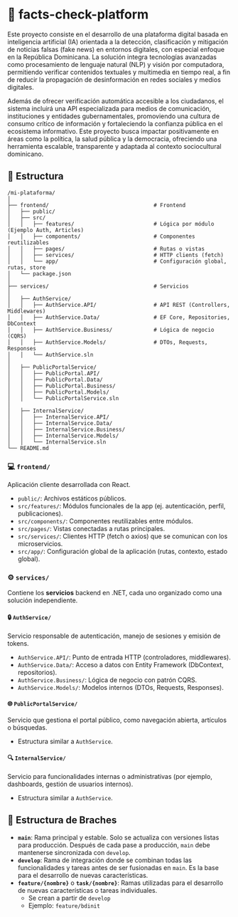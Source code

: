 # 🤖 facts-check-platform
Este proyecto consiste en el desarrollo de una plataforma digital basada en inteligencia artificial (IA) orientada a la detección, clasificación y mitigación de noticias falsas (fake news) en entornos digitales, con especial enfoque en la República Dominicana. La solución integra tecnologías avanzadas como procesamiento de lenguaje natural (NLP) y visión por computadora, permitiendo verificar contenidos textuales y multimedia en tiempo real, a fin de reducir la propagación de desinformación en redes sociales y medios digitales.

Además de ofrecer verificación automática accesible a los ciudadanos, el sistema incluirá una API especializada para medios de comunicación, instituciones y entidades gubernamentales, promoviendo una cultura de consumo crítico de información y fortaleciendo la confianza pública en el ecosistema informativo. Este proyecto busca impactar positivamente en áreas como la política, la salud pública y la democracia, ofreciendo una herramienta escalable, transparente y adaptada al contexto sociocultural dominicano.

## 📂 Estructura 
```
/mi-plataforma/
│
├── frontend/                                 # Frontend
│   ├── public/
│   ├── src/
│   │   ├── features/                         # Lógica por módulo (Ejemplo Auth, Articles)
│   │   ├── components/                       # Componentes reutilizables
│   │   ├── pages/                            # Rutas o vistas
│   │   ├── services/                         # HTTP clients (fetch)
│   │   └── app/                              # Configuración global, rutas, store
│   └── package.json
│
├── services/                                 # Servicios
│
│   ├── AuthService/
│   │   ├── AuthService.API/                  # API REST (Controllers, Middlewares)
│   │   ├── AuthService.Data/                 # EF Core, Repositories, DbContext
│   │   ├── AuthService.Business/             # Lógica de negocio (CQRS)
│   │   ├── AuthService.Models/               # DTOs, Requests, Responses
│   │   └── AuthService.sln
│
│   ├── PublicPortalService/
│   │   ├── PublicPortal.API/
│   │   ├── PublicPortal.Data/
│   │   ├── PublicPortal.Business/
│   │   ├── PublicPortal.Models/
│   │   └── PublicPortalService.sln
│
│   ├── InternalService/
│   │   ├── InternalService.API/
│   │   ├── InternalService.Data/
│   │   ├── InternalService.Business/
│   │   ├── InternalService.Models/
│   │   └── InternalService.sln
└── README.md
```
### 💻 `frontend/`
Aplicación cliente desarrollada con React.
- `public/`: Archivos estáticos públicos.
- `src/features/`: Módulos funcionales de la app (ej. autenticación, perfil, publicaciones).
- `src/components/`: Componentes reutilizables entre módulos.
- `src/pages/`: Vistas conectadas a rutas principales.
- `src/services/`: Clientes HTTP (fetch o axios) que se comunican con los microservicios.
- `src/app/`: Configuración global de la aplicación (rutas, contexto, estado global).


### ⚙️ `services/`
Contiene los **servicios** backend en .NET, cada uno organizado como una solución independiente.

#### 🔒 `AuthService/`
Servicio responsable de autenticación, manejo de sesiones y emisión de tokens.
- `AuthService.API/`: Punto de entrada HTTP (controladores, middlewares).
- `AuthService.Data/`: Acceso a datos con Entity Framework (DbContext, repositorios).
- `AuthService.Business/`: Lógica de negocio con patrón CQRS.
- `AuthService.Models/`: Modelos internos (DTOs, Requests, Responses).

#### 🌐 `PublicPortalService/`
Servicio que gestiona el portal público, como navegación abierta, artículos o búsquedas.
- Estructura similar a `AuthService`.

#### 🔍 `InternalService/`
Servicio para funcionalidades internas o administrativas (por ejemplo, dashboards, gestión de usuarios internos).
- Estructura similar a `AuthService`.

## 🧵 Estructura de Braches
- **`main`**: Rama principal y estable. Solo se actualiza con versiones listas para producción. Después de cada pase a producción, `main` debe mantenerse sincronizada con `develop`.
- **`develop`**: Rama de integración donde se combinan todas las funcionalidades y tareas antes de ser fusionadas en `main`. Es la base para el desarrollo de nuevas características.
- **`feature/{nombre}`** o **`task/{nombre}`**: Ramas utilizadas para el desarrollo de nuevas características o tareas individuales.
  - Se crean a partir de `develop`  
  - Ejemplo: `feature/bdinit`
